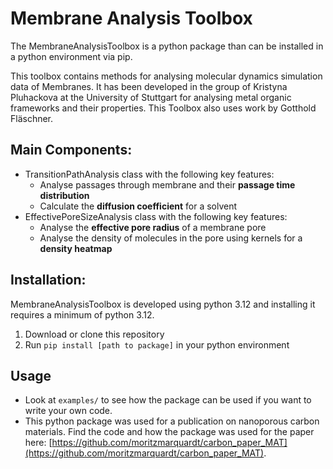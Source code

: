 # Membrane Analysis Toolbox

The MembraneAnalysisToolbox is a python package than can be installed in a python environment via pip.

This toolbox contains methods for analysing molecular dynamics simulation data of Membranes.
It has been developed in the group of Kristyna Pluhackova at the University of Stuttgart for analysing metal organic frameworks and their properties. This Toolbox also uses work by Gotthold Fläschner.

## Main Components:
- TransitionPathAnalysis class with the following key features:
    - Analyse passages through membrane and their **passage time distribution**
    - Calculate the **diffusion coefficient** for a solvent
- EffectivePoreSizeAnalysis class with the following key features:
    - Analyse the **effective pore radius** of a membrane pore
    - Analyse the density of molecules in the pore using kernels for a **density heatmap**


## Installation:
MembraneAnalysisToolbox is developed using python 3.12 and installing it requires a minimum of python 3.12.

1) Download or clone this repository
2) Run `pip install [path to package]` in your python environment

## Usage
- Look at `examples/` to see how the package can be used if you want to write your own code. 
- This python package was used for a publication on nanoporous carbon materials. Find the code and how the package was used for the paper here: [https://github.com/moritzmarquardt/carbon_paper_MAT](https://github.com/moritzmarquardt/carbon_paper_MAT). 